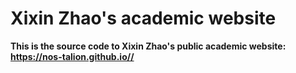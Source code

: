 # Xixin Zhao's academic website
**This is the source code to Xixin Zhao's public academic website: https://nos-talion.github.io//**


